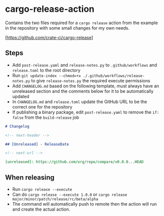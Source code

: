 # cargo-release-action

Contains the two files required for a `cargo release` action from the example in the repository with some small changes for my own needs.

[https://github.com/crate-ci/cargo-release]

## Steps

- Add `post-release.yaml` and `release-notes.py` to `.github/workflows` and `release.toml` to the root directory
- Run `git update-index --chmod=+x ./.github/workflows/release-notes.py` to give `release-notes.py` the required execute permissions
- Add `CHANGELOG.md` based on the following template, must always have an unreleased section and the comments below for it to be automatically updated
- In `CHANGELOG.md` and `release.toml` update the GitHub URL to be the correct one for the repository
- If publishing a binary package, edit `post-release.yaml` to remove the `if: false` from the `build-release` job

```md
# Changelog

<!-- next-header -->

## [Unreleased] - ReleaseDate

<!-- next-url -->

[unreleased]: https://github.com/org/repo/compare/v0.0.0...HEAD
```

## When releasing

- Run `cargo release --execute`
- Can do `cargo release --execute 1.0.0` or `cargo release major/minor/patch/release/rc/beta/alpha`
- The command will automatically push to remote then the action will run and create the actual action.
